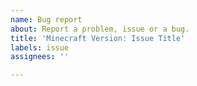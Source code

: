 ```yaml
---
name: Bug report
about: Report a problem, issue or a bug.
title: 'Minecraft Version: Issue Title'
labels: issue
assignees: ''

---
```


<!---
To report a problem or a bug with this plugin, please follow the three steps below:

**IMPORTANT** If you Bosses are NOT spawning / having issues with them, please upload your folder as a ZIP (see step 3)!

1) Put your Minecraft version in the title.
Example: 1.16.1: Getting NullPointerException error

2) Be clear: What is your current situation, the desired situation, and your problem?
Example: I want my chat to be formatted in vanilla but not the creative world. My current situation is it is being formatted everywhere. I made sure not to use reload and haven't found any console errors. What I am doing wrong?

3) If needed - upload your plugin's folder here and any errors using pastebin.com.
How to upload your folder?
a) Right-click the folder and follow the instructions below. For macOS right-click and select "Compress": https://i.imgur.com/4YhCSjD.gif
b) Then simply drag and drop the ZIP file into the issue field: https://i.imgur.com/DG1OAGh.gif

Thank you. Please remove this text and write your actual issue below.
-->
